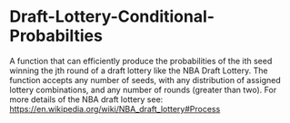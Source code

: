 # Draft-Lottery-Conditional-Probabilties
A function that can efficiently produce the probabilities of the ith seed winning the jth round of a draft lottery like the NBA Draft Lottery. The function accepts any number of seeds, with any distribution of assigned lottery combinations, and any number of rounds (greater than two). For more details of the NBA draft lottery see: https://en.wikipedia.org/wiki/NBA_draft_lottery#Process

